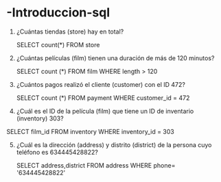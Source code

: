 # -Introduccion-sql

1) ¿Cuántas tiendas (store) hay en total?

   SELECT count(*) FROM store

2) ¿Cuántas películas (film) tienen una duración de más de 120 minutos?

   SELECT count (*)
   FROM film
   WHERE length > 120
   
4) ¿Cuántos pagos realizó el cliente (customer) con el ID 472?

   SELECT count (*)
   FROM payment
   WHERE customer_id = 472

5) ¿Cuál es el ID de la película (film) que tiene un ID de inventario (inventory) 303?

  SELECT film_id
  FROM inventory
  WHERE inventory_id = 303

5) ¿Cuál es la dirección (address) y distrito (district) de la persona cuyo teléfono es 634445428822?

   SELECT address,district 
   FROM address 
   WHERE phone= '634445428822'
